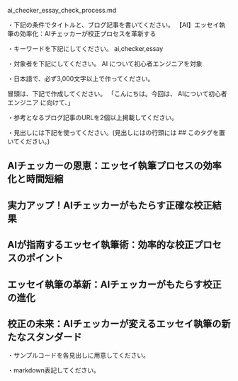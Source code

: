 ai_checker_essay_check_process.md

・下記の条件でタイトルと、ブログ記事を書いてください。
【AI】エッセイ執筆の効率化：AIチェッカーが校正プロセスを革新する

・キーワードを下記にしてください。
ai,checker,essay

・対象者を下記にしてください。
  AI について初心者エンジニアを対象


・日本語で、必ず3,000文字以上で作ってください。

冒頭は、下記で作成してください。
「こんにちは。今回は、
AIについて初心者エンジニア
に向けて、」

・参考となるブログ記事のURLを2個以上掲載してください。

・見出しには下記を使ってください。(見出しにはの行頭には ## このタグを置いてください。)
## AIチェッカーの恩恵：エッセイ執筆プロセスの効率化と時間短縮
## 実力アップ！AIチェッカーがもたらす正確な校正結果
## AIが指南するエッセイ執筆術：効率的な校正プロセスのポイント
## エッセイ執筆の革新：AIチェッカーがもたらす校正の進化
## 校正の未来：AIチェッカーが変えるエッセイ執筆の新たなスタンダード

・サンプルコードを各見出しに用意してください。

・markdown表記してください。

